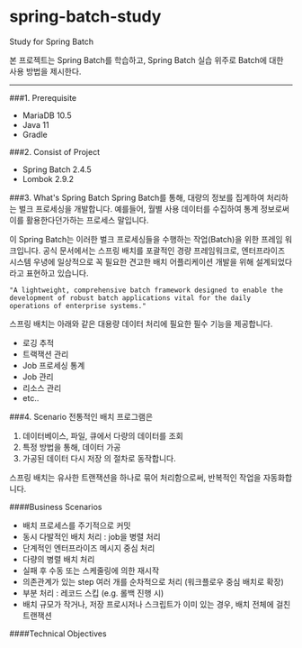 # spring-batch-study
Study for Spring Batch

본 프로젝트는 Spring Batch를 학습하고, Spring Batch 실습 위주로 Batch에 대한 사용 방법을 제시한다.

---

###1. Prerequisite
  - MariaDB 10.5
  - Java 11
  - Gradle

###2. Consist of Project
  - Spring Batch 2.4.5
  - Lombok 2.9.2

###3. What's Spring Batch
Spring Batch를 통해, 대량의 정보를 집계하여 처리하는 벌크 프로세싱을 개발합니다.
예를들어, 월별 사용 데이터를 수집하여 통계 정보로써 이를 활용한다던가하는 프로세스 말입니다.

이 Spring Batch는 이러한 벌크 프로세싱들을 수행하는 작업(Batch)을 위한 프레임 워크입니다.
공식 문서에서는 스프링 배치를 포괄적인 경량 프레임워크로, 엔터프라이즈 시스템 우녕에 일상적으로 꼭 필요한 견고한 배치 어플리케이션 개발을 위해 설계되었다 라고 표현하고 있습니다.

```
"A lightweight, comprehensive batch framework designed to enable the development of robust batch applications vital for the daily operations of enterprise systems."
```

스프링 배치는 아래와 같은 대용량 데이터 처리에 필요한 필수 기능을 제공합니다.
  - 로깅 추적
  - 트랙잭션 관리
  - Job 프로세싱 통계
  - Job 관리
  - 리소스 관리
  - etc..

###4. Scenario
전통적인 배치 프로그램은
 1. 데이터베이스, 파일, 큐에서 다량의 데이터를 조회
 2. 특정 방법을 통해, 데이터 가공
 3. 가공된 데이터 다시 저장
의 절차로 동작합니다.
    
스프링 배치는 유사한 트랜잭션을 하나로 묶어 처리함으로써, 반복적인 작업을 자동화합니다.

####Business Scenarios
 - 배치 프로세스를 주기적으로 커밋
 - 동시 다발적인 배치 처리 : job을 병렬 처리
 - 단계적인 엔터프라이즈 메시지 중심 처리
 - 다량의 병렬 배치 처리
 - 실패 후 수동 또는 스케줄링에 의한 재시작
 - 의존관계가 있는 step 여러 개를 순차적으로 처리 (워크플로우 중심 배치로 확장)
 - 부분 처리 : 레코드 스킵 (e.g. 롤백 진행 시)
 - 배치 규모가 작거나, 저장 프로시저나 스크립트가 이미 있는 경우, 배치 전체에 걸친 트랜잭션

####Technical Objectives
